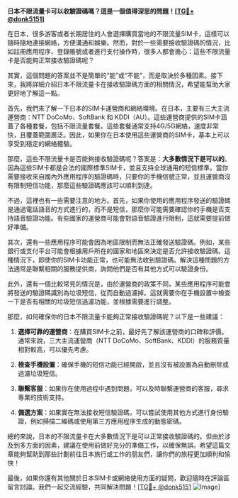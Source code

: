 **日本不限流量卡可以收驗證碼嗎？這是一個值得深思的問題！[[TG💪+ @donk5151](https://t.me/s/donk5151)]**

在日本，很多游客或者长期居住的人會選擇購買當地的不限流量SIM卡，這樣可以隨時隨地連接網絡，方便溝通和娛樂。然而，對於一些需要接收驗證碼的情況，比如註冊應用程序、登錄賬號或者進行支付操作時，很多人都會擔心：這些不限流量卡是否能夠正常接收驗證碼呢？

其實，這個問題的答案並不是簡單的“能”或“不能”，而是取決於多種因素。接下來，我將詳細介紹日本不限流量卡在接收驗證碼方面的相關情況，希望能幫助大家更好地了解這一點。

首先，我們來了解一下日本的SIM卡運營商和網絡環境。在日本，主要有三大主流運營商：NTT DoCoMo、SoftBank 和 KDDI（AU）。這些運營商提供的SIM卡涵蓋了各種套餐，包括不限流量套餐。這些套餐通常支持4G/5G網絡，速度非常快，且覆蓋範圍廣泛。因此，如果你在日本使用這些運營商的SIM卡，基本上可以享受到穩定的網絡體驗。

那麼，這些不限流量卡是否能夠接收驗證碼呢？答案是：**大多數情況下是可以的**。因為這些SIM卡都是合法的國際標準SIM卡，並且支持全球通用的短信標準。當你需要接收來自國內外應用程序的驗證碼時，只要你的手機信號正常，並且運營商沒有限制短信功能，那麼這些驗證碼應該可以順利到達。

不過，這裡也有一些需要注意的地方。首先，如果你使用的應用程序發送的驗證碼是通過電話語音的方式進行的，而不是短信，那麼你可能需要確認你的手機是否支持語音驗證功能。有些國家的運營商可能會對語音驗證進行限制，這就需要提前做好準備。

其次，還有一些應用程序可能會因為地區限制而無法正確發送驗證碼。例如，某些銀行或支付平台可能會根據用戶所在的國家和地區來決定是否允許接收驗證碼。這種情況下，即使你的SIM卡功能正常，也可能無法收到驗證碼。解決這種問題的方法通常是聯繫相關的服務提供商，詢問他們是否有其他方式可以驗證身份。

此外，還有一個比較常見的情況是，由於運營商的政策不同，某些應用程序可能會將發送的驗證碼識別為垃圾短信，從而自動過濾掉。這就需要你在手機設置中檢查一下是否有相關的垃圾短信過濾功能，並根據需要進行調整。

那麼，如何確保你的日本不限流量卡能夠正常接收驗證碼呢？以下是一些建議：

1. **選擇可靠的運營商**：在購買SIM卡之前，最好先了解該運營商的口碑和評價。通常來說，三大主流運營商（NTT DoCoMo、SoftBank、KDDI）的服務質量相對較高，可以優先考慮。

2. **檢查手機設置**：確保手機的短信功能已經開啟，並且沒有被設置為自動刪除或過濾垃圾短信。

3. **聯繫客服**：如果你在使用過程中遇到問題，可以及時聯繫運營商的客服，尋求專業的技術支持。

4. **備選方案**：如果實在無法接收短信驗證碼，可以嘗試使用其他方式進行身份驗證，例如掃描二維碼或使用第三方應用程序生成的動態密碼。

總的來說，日本的不限流量卡在大多數情況下是可以正常接收驗證碼的。但由於涉及到多方面的因素，建議在使用前做好充分的準備工作，以確保無誤。希望這篇文章能夠幫助到那些計劃前往日本旅行或工作的朋友們，讓你們的旅程更加順利和愉快！

最後，如果你還有其他關於日本SIM卡或網絡使用方面的疑問，歡迎隨時在評論區留言討論。我們一起交流經驗，共同解決問題！[[TG💪+ @donk5151](https://t.me/s/donk5151) ![Image](https://i.postimg.cc/rwNCRYN7/Snipaste-2025-04-30-17-27-05.png)]